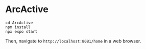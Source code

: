 # ArcActive

```shell
cd ArcActive
npm install
npx expo start
```

Then, navigate to `http://localhost:8081/home` in a web browser.